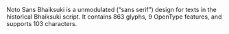 Noto Sans Bhaiksuki is a unmodulated (“sans serif”) design for texts in the historical Bhaiksuki script. It contains 863 glyphs, 9 OpenType features, and supports 103 characters.